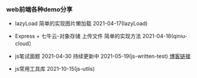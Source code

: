 ### web前端各种demo分享

- lazyLoad 简单的实现图片懒加载 2021-04-17(lazyLoad)

- Express + 七牛云-对象存储 上传文件 简单的实现方法 2021-04-18(qiniu-cloud）

- js笔试面题 2021-04-30 持续更新中 2021-05-19(js-written-test) 
<a href="http://clowned.cn/study/details/10" target="_blank">博客链接</a>

- js常用工具库 2021-10-15(js-utlis) 